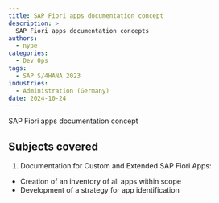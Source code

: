 ```yaml
---
title: SAP Fiori apps documentation concept
description: >
  SAP Fiori apps documentation concepts
authors:
  - nype
categories:
  - Dev Ops
tags:
  - SAP S/4HANA 2023
industries:
  - Administration (Germany)
date: 2024-10-24
---
```


<!-- more -->

SAP Fiori apps documentation concept

## Subjects covered 

1. Documentation for Custom and Extended SAP Fiori Apps:

- Creation of an inventory of all apps within scope
- Development of a strategy for app identification




